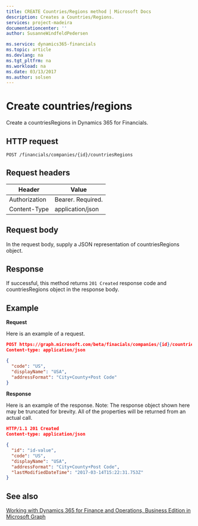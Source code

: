 ```yaml
---
title: CREATE Countries/Regions method | Microsoft Docs
description: Creates a Countries/Regions.
services: project-madeira
documentationcenter: ''
author: SusanneWindfeldPedersen

ms.service: dynamics365-financials
ms.topic: article
ms.devlang: na
ms.tgt_pltfrm: na
ms.workload: na
ms.date: 03/13/2017
ms.author: solsen
---
```


# Create countries/regions
Create a countriesRegions in Dynamics 365 for Financials.

## HTTP request
```
POST /financials/companies/{id}/countriesRegions
```
## Request headers
|Header|Value|
|------|-----|
|Authorization  |Bearer. Required. |
|Content-Type  |application/json   |

## Request body
In the request body, supply a JSON representation of countriesRegions object.

## Response
If successful, this method returns ```201 Created``` response code and countriesRegions object in the response body.

## Example

**Request**

Here is an example of a request.

```json
POST https://graph.microsoft.com/beta/finacials/companies/{id}/countriesRegions
Content-type: application/json

{
  "code": "US",
  "displayName": "USA",
  "addressFormat": "City+County+Post Code"
}
```

**Response**

Here is an example of the response. Note: The response object shown here may be truncated for brevity. All of the properties will be returned from an actual call.

```json
HTTP/1.1 201 Created
Content-type: application/json

{
  "id": "id-value",
  "code": "US",
  "displayName": "USA",
  "addressFormat": "City+County+Post Code",
  "lastModifiedDateTime": "2017-03-14T15:22:31.753Z"
}

```

## See also
[Working with Dynamics 365 for Finance and Operations, Business Edition in Microsoft Graph](../resource_types/dynamics_overview.md) 
